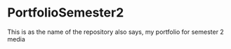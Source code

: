 # PortfolioSemester2
This is as the name of the repository also says, my portfolio for semester 2 media
